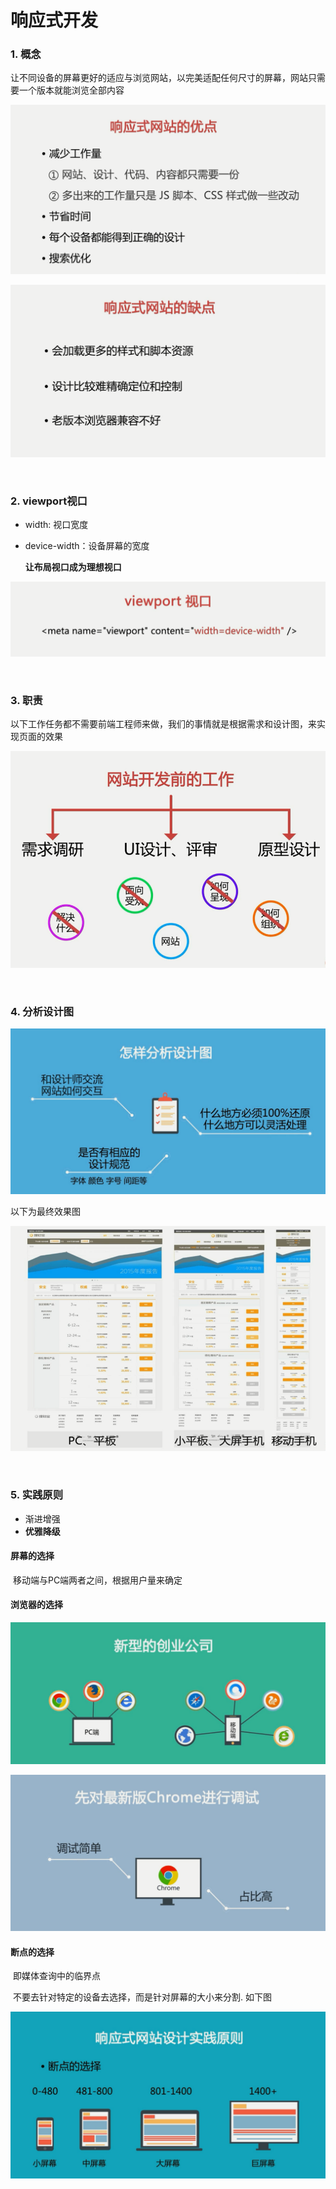 # 响应式开发

### 1. 概念

让不同设备的屏幕更好的适应与浏览网站，以完美适配任何尺寸的屏幕，网站只需要一个版本就能浏览全部内容

![响应式网站的优点](https://raw.githubusercontent.com/yewo/ResponsiveWeb/master/doc/img/响应式网站的优点.png)

![响应式网站的缺点](https://raw.githubusercontent.com/yewo/ResponsiveWeb/master/doc/img/响应式网站的缺点.png)

<br/>

### 2. viewport视口

- width: 视口宽度
- device-width：设备屏幕的宽度

   **让布局视口成为理想视口**

![viewport视口](https://raw.githubusercontent.com/yewo/ResponsiveWeb/master/doc/img/viewport视口.png)

<br/>

### 3. 职责

以下工作任务都不需要前端工程师来做，我们的事情就是根据需求和设计图，来实现页面的效果

![网站开放前的工作](https://raw.githubusercontent.com/yewo/ResponsiveWeb/master/doc/img/网站开放前的工作.png)

<br/>

### 4. 分析设计图

![怎样分析设计图](https://raw.githubusercontent.com/yewo/ResponsiveWeb/master/doc/img/怎样分析设计图.png)

以下为最终效果图

![响应式网站](https://raw.githubusercontent.com/yewo/ResponsiveWeb/master/doc/img/响应式网站.png)

<br/>

### 5. 实践原则

- 渐进增强
- **优雅降级**

####   屏幕的选择

​	移动端与PC端两者之间，根据用户量来确定

####   浏览器的选择

![浏览器](https://raw.githubusercontent.com/yewo/ResponsiveWeb/master/doc/img/浏览器.png)

![Chrome](https://raw.githubusercontent.com/yewo/ResponsiveWeb/master/doc/img/Chrome.png)

#### 断点的选择

​	即媒体查询中的临界点

​	不要去针对特定的设备去选择，而是针对屏幕的大小来分割.  如下图

![响应式断点选择](https://raw.githubusercontent.com/yewo/ResponsiveWeb/master/doc/img/响应式断点选择.png)



